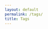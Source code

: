 ```yaml
---
layout: default
permalink: /tags/
title: Tags
---
```


<div id="main">
  <div id="archives" style="display:none">
  {% for tag in site.tags %}
    <div class="archive-group">
      {% capture tag_name %}{{ tag | first }}{% endcapture %}
      <div id="#{{ tag_name | slugify }}"></div>
      <p></p>
      <h3 class="tag-head">{{ tag_name }}</h3>
      <a name="{{ tag_name | slugify }}"></a>
      <ul>
      {% for post in site.tags[tag_name] %}
        <li><a href="{{ site.baseurl }}{{ post.url }}">{{post.title}}</a></li>
      {% endfor %}
      </ul>
    </div>
  {% endfor %}
  </div>

  <script>
    const page = document.getElementById('archives');
    function shrink() {
      const hash = window.location.hash; 
      if (!hash) {
        return;
      }
      const archives = document.querySelectorAll('.archive-group');
      for (const archive of archives ) {
        if (archive.children[0].id !== hash) document.getElementById('archives').removeChild(archive);
      }
    }

    shrink(); 
    page.style.display = 'block'; 
    
  </script>
</div>
